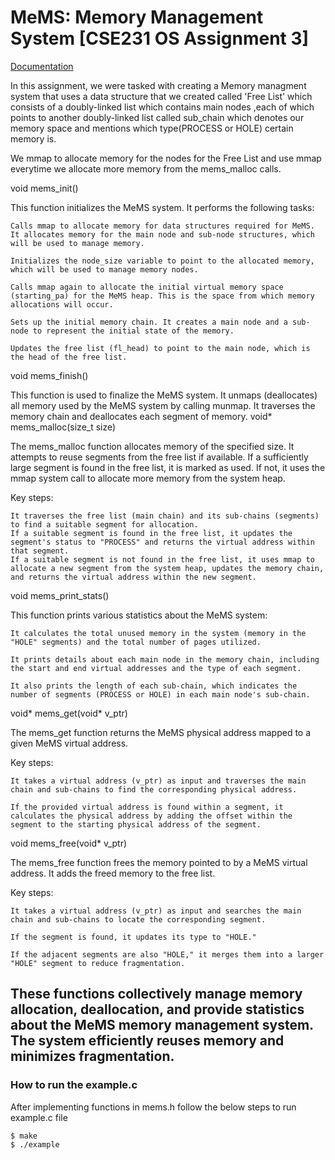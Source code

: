 # MeMS: Memory Management System [CSE231 OS Assignment 3]
[Documentation](https://docs.google.com/document/d/1Gs9kC3187lLrinvK1SueTc8dHCJ0QP43eRlrCRlXiCY/edit?usp=sharing)

In this assignment, we were tasked with creating a Memory managment system that uses a data structure that we created called 'Free List' which consists of a doubly-linked list which contains main nodes ,each of which points to another doubly-linked list called sub_chain which denotes our memory space and mentions which type(PROCESS or HOLE) certain memory is.

We mmap to allocate memory for the nodes for the Free List and use mmap everytime we allocate more memory from the mems_malloc calls.

void mems_init()

This function initializes the MeMS system. It performs the following tasks:

    Calls mmap to allocate memory for data structures required for MeMS. It allocates memory for the main node and sub-node structures, which will be used to manage memory.

    Initializes the node_size variable to point to the allocated memory, which will be used to manage memory nodes.

    Calls mmap again to allocate the initial virtual memory space (starting_pa) for the MeMS heap. This is the space from which memory allocations will occur.

    Sets up the initial memory chain. It creates a main node and a sub-node to represent the initial state of the memory.

    Updates the free list (fl_head) to point to the main node, which is the head of the free list.

void mems_finish()

This function is used to finalize the MeMS system. It unmaps (deallocates) all memory used by the MeMS system by calling munmap. It traverses the memory chain and deallocates each segment of memory.
void* mems_malloc(size_t size)

The mems_malloc function allocates memory of the specified size. It attempts to reuse segments from the free list if available. If a sufficiently large segment is found in the free list, it is marked as used. If not, it uses the mmap system call to allocate more memory from the system heap.

Key steps:

    It traverses the free list (main chain) and its sub-chains (segments) to find a suitable segment for allocation.
    If a suitable segment is found in the free list, it updates the segment's status to "PROCESS" and returns the virtual address within that segment.
    If a suitable segment is not found in the free list, it uses mmap to allocate a new segment from the system heap, updates the memory chain, and returns the virtual address within the new segment.

void mems_print_stats()

This function prints various statistics about the MeMS system:

    It calculates the total unused memory in the system (memory in the "HOLE" segments) and the total number of pages utilized.

    It prints details about each main node in the memory chain, including the start and end virtual addresses and the type of each segment.

    It also prints the length of each sub-chain, which indicates the number of segments (PROCESS or HOLE) in each main node's sub-chain.

void* mems_get(void* v_ptr)

The mems_get function returns the MeMS physical address mapped to a given MeMS virtual address.

Key steps:

    It takes a virtual address (v_ptr) as input and traverses the main chain and sub-chains to find the corresponding physical address.

    If the provided virtual address is found within a segment, it calculates the physical address by adding the offset within the segment to the starting physical address of the segment.

void mems_free(void* v_ptr)

The mems_free function frees the memory pointed to by a MeMS virtual address. It adds the freed memory to the free list.

Key steps:

    It takes a virtual address (v_ptr) as input and searches the main chain and sub-chains to locate the corresponding segment.

    If the segment is found, it updates its type to "HOLE."

    If the adjacent segments are also "HOLE," it merges them into a larger "HOLE" segment to reduce fragmentation.

These functions collectively manage memory allocation, deallocation, and provide statistics about the MeMS memory management system. The system efficiently reuses memory and minimizes fragmentation.
---

### How to run the example.c
After implementing functions in mems.h follow the below steps to run example.c file
```
$ make
$ ./example
``` 

